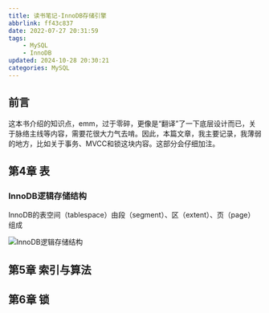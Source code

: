 ```yaml
---
title: 读书笔记-InnoDB存储引擎
abbrlink: ff43c837
date: 2022-07-27 20:31:59
tags:
    - MySQL
    - InnoDB
updated: 2024-10-28 20:30:21
categories: MySQL
---
```




## 前言

这本书介绍的知识点，emm，过于零碎，更像是“翻译”了一下底层设计而已，关于脉络主线等内容，需要花很大力气去啃。因此，本篇文章，我主要记录，我薄弱的地方，比如关于事务、MVCC和锁这块内容。这部分会仔细加注。

<!-- more -->




## 第4章 表

### InnoDB逻辑存储结构

InnoDB的表空间（tablespace）由段（segment）、区（extent）、页（page）组成

![InnoDB逻辑存储结构](ff43c837/InnoDB逻辑存储结构.jpg)





## 第5章 索引与算法





## 第6章 锁

